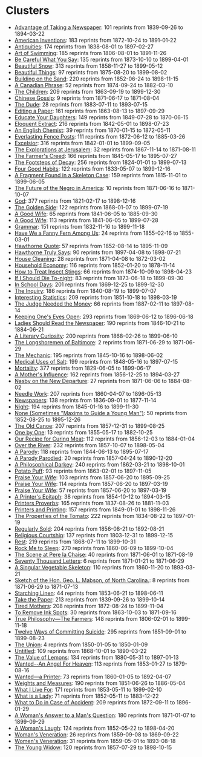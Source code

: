 # Clusters

* [Advantage of Taking a Newspaper](clusters/18410703-sn85054702-AdvantageOfTakingANewspaper.md): 101 reprints from 1839-09-26 to 1894-03-22
* [American Inventions](clusters/18750702-sn89077510-AmericanInventions.md): 183 reprints from 1872-10-24 to 1891-01-22
* [Antiquities](clusters/18491020-sn82015408-Antiquities.md): 174 reprints from 1838-08-01 to 1897-02-27
* [Art of Swimming](clusters/18520804-sn83035101-ArtOfSwimming.md): 185 reprints from 1806-08-01 to 1891-11-26
* [Be Careful What You Say](clusters/18731010-sn83032041-BeCarefulWhatYouSay.md): 135 reprints from 1873-10-10 to 1899-04-01
* [Beautiful Snow](clusters/18590113-sn86081096-BeautifulSnow.md): 313 reprints from 1858-11-27 to 1899-05-12
* [Beautiful Things](clusters/18751016-sn84038806-BeautifulThings.md): 97 reprints from 1875-08-20 to 1899-08-02
* [Building on the Sand](clusters/18520811-sn84026897-BuildingOnTheSand.md): 220 reprints from 1852-06-24 to 1898-11-15
* [A Canadian Phrase](clusters/18751023-sn84038126-ACanadianPhrase.md): 52 reprints from 1874-09-24 to 1882-03-10
* [The Children](clusters/18640902-sn84038223-TheChildren.md): 209 reprints from 1863-09-19 to 1899-12-30
* [Chinese Gossip](clusters/18710617-sn83025925-ChineseGossip.md): 9 reprints from 1871-06-17 to 1871-08-04
* [The Dude](clusters/18830723-sn84022871-TheDude.md): 28 reprints from 1883-07-11 to 1893-07-15
* [Editing a Paper](clusters/18801119-sn87062082-EditingAPaper.md): 161 reprints from 1863-08-13 to 1897-09-29
* [Educate Your Daughters](clusters/18500316-sn83035487-EducateYourDaughters.md): 149 reprints from 1849-07-28 to 1870-06-15
* [Eloquent Extract](clusters/18430908-sn98060050-EloquentExtract.md): 216 reprints from 1842-05-01 to 1898-07-23
* [An English Chemist](clusters/18701117-sn84028821-EnglishChemist.md): 39 reprints from 1870-01-15 to 1872-05-11
* [Everlasting Fence Posts](clusters/18720619-sn840232209-EverlastingFencePost.md): 111 reprints from 1872-06-12 to 1885-03-26
* [Excelsior](clusters/18420106-sn83030212-Excelsior.md): 316 reprints from 1842-01-01 to 1899-09-05
* [The Explorations at Jerusalem](clusters/18710629-sn84026753-ExplorationsAtJerusalem.md): 32 reprints from 1867-11-14 to 1871-08-11
* [The Farmer's Creed](clusters/18570709-sn82015486-FarmersCreed.md): 166 reprints from 1845-05-17 to 1895-07-27
* [The Footsteps of Decay](clusters/18640117-sn82015407-TheFootstepsOfDecay.md): 256 reprints from 1824-01-01 to 1899-07-13
* [Four Good Habits](clusters/18520309-sn85026466-FourGoodHabits.md): 122 reprints from 1833-05-07 to 1899-12-16
* [A Fragment Found in a Skeleton Case](clusters/18360226-sn83035366-FragmentFoundInASkeletonCase.md): 159 reprints from 1815-11-01 to 1899-06-05
* [The Future of the Negro in America](clusters/18710629-sn84026753-FutureoftheNegro.md): 10 reprints from 1871-06-16 to 1871-10-07
* [God](clusters/18380718-sn83025661-God.md): 377 reprints from 1821-02-17 to 1898-12-16
* [The Golden Side](clusters/18680107-sn84020712-TheGoldenSide.md): 122 reprints from 1868-01-07 to 1899-07-19
* [A Good Wife](clusters/18430327-sn83016922-AGoodWife.md): 65 reprints from 1841-06-05 to 1885-09-30
* [A Good Wife](clusters/18430527-sn83016922-AGoodWife.md): 113 reprints from 1841-06-05 to 1899-07-28
* [Grammar](clusters/18460108-sn84022687-Grammar.md): 151 reprints from 1832-11-16 to 1899-11-18
* [Have We a Fanny Fern Among Us](clusters/18550222-sn85025007-IsThereFannyFernAmongUs.md): 24 reprints from 1855-02-16 to 1855-03-01
* [Hawthorne Quote](clusters/18750702-sn84024738-HawthorneQuote.md): 57 reprints from 1852-08-14 to 1895-11-09
* [Hawthorne Truly Says](clusters/18970409-sn82014635-HawthorneTrulySays.md): 90 reprints from 1897-04-08 to 1898-07-21
* [House Cleaning](clusters/18710426-sn84023209-HouseCleaning.md): 28 reprints from 1871-04-08 to 1872-03-02
* [Household Economy](clusters/18520205-sn84023200-HouseholdEconomy.md): 116 reprints from 1852-01-20 to 1878-11-14
* [How to Treat Insect Stings](clusters/18770212-sn82014805-HowToTreatInsectStings.md): 66 reprints from 1874-10-09 to 1898-04-23
* [If I Should Die To-night](clusters/18730709-sn84028385-IfIShouldDieTonight.md): 83 reprints from 1873-06-18 to 1899-09-30
* [In School Days](clusters/18700103-sn84026844-InSchoolDays.md): 201 reprints from 1869-12-25 to 1899-12-30
* [The Inquiry](clusters/18401205-sn83016957-TheInquiry.md): 186 reprints from 1840-08-19 to 1899-07-07
* [Interesting Statistics](clusters/18530719-sn86053240-InterestingStatistics.md): 209 reprints from 1851-10-18 to 1898-03-19
* [The Judge Needed the Money](clusters/18870304-sn2001063112-JudgeNeededTheMoney.md): 66 reprints from 1887-02-11 to 1897-08-14
* [Keeping One's Eyes Open](clusters/18690715-sn90061771-KeepingOnesEyesOpen.md): 293 reprints from 1869-06-12 to 1896-06-18
* [Ladies Should Read the Newspaper](clusters/18581111-sn84028820-LadiesShouldReadTheNewspaper.md): 190 reprints from 1846-10-21 to 1884-06-21
* [A Literary Curiosity](clusters/18680308-sn82015775-ALiteraryCuriosity.md): 200 reprints from 1868-02-26 to 1899-06-10
* [The Longshoremen of Baltimore](clusters/18710629-sn84026753-LongshoremenofBaltimore.md): 2 reprints from 1871-06-29 to 1871-06-29
* [The Mechanic](clusters/18451113-sn84023209-Mechanic.md): 195 reprints from 1845-10-16 to 1898-06-02
* [Medical Uses of Salt](clusters/18480701-SciAm-MedicalUsesOfSalt.md): 199 reprints from 1848-05-16 to 1897-07-15
* [Mortality](clusters/18391219-sn82015015-Mortality.md): 377 reprints from 1829-06-05 to 1899-06-17
* [A Mother's Influence](clusters/18571114-sn85025181-AMothersInfluence.md): 162 reprints from 1856-12-25 to 1894-03-27
* [Nasby on the New Departure](clusters/18710629-sn84026753-NasbyOnTheNewDeparture.md): 27 reprints from 1871-06-06 to 1884-08-02
* [Needle Work](clusters/18600413-sn84026845-NeedleWork.md): 207 reprints from 1860-04-07 to 1896-05-13
* [Newspapers](clusters/18510710-sn84023200-Newspapers.md): 138 reprints from 1836-09-01 to 1877-11-14
* [Night](clusters/18511121-sn82015378-Night.md): 194 reprints from 1845-01-16 to 1899-11-30
* [None (Sometimes "Maxims to Guide a Young Man")](clusters/18590623-sn88077413-MaximsToGuideAYoungMan.md): 50 reprints from 1852-08-25 to 1895-12-26
* [The Old Canoe](clusters/18600301-sn82014141-TheOldCanoe.md): 207 reprints from 1857-12-31 to 1899-08-25
* [One by One](clusters/18550524-sn85042002-OneByOne.md): 13 reprints from 1855-05-17 to 1882-10-25
* [Our Recipe for Curing Meat](clusters/18621108-sn83016348-OurRecipeForCuringMeat.md): 112 reprints from 1856-12-03 to 1884-01-04
* [Over the River](clusters/18571007-sn83045450-OverTheRiver.md): 232 reprints from 1857-10-07 to 1898-05-04
* [A Parody](clusters/18570304-sn85026466-AParody.md): 118 reprints from 1844-06-13 to 1895-07-17
* [A Parody Parodied](clusters/18570623-sn83045462-AParodyParodied.md): 20 reprints from 1857-04-24 to 1890-12-20
* [A Philosophical Darkey](clusters/18720620-sn85033429-PhilosophicalDarkey.md): 240 reprints from 1862-03-21 to 1898-10-01
* [Potato Puff](clusters/18660223-sn83016107-PotatoPuff.md): 93 reprints from 1863-02-01 to 1897-11-05
* [Praise Your Wife](clusters/18570620-sn84026824-PraiseYourWife.md): 103 reprints from 1857-06-20 to 1895-09-25
* [Praise Your Wife](clusters/18570707-sn83045450-PraiseYourWife.md): 114 reprints from 1857-06-20 to 1897-03-19
* [Praise Your Wife](clusters/18850718-sn84038582-TheGossiper.md): 57 reprints from 1857-06-20 to 1897-03-19
* [A Printer's Epitaph](clusters/18580506-sn97065088-PrintersEpitaph.md): 38 reprints from 1854-10-12 to 1894-03-15
* [Printers Proverbs](clusters/18370826-sn85025180-PrintersProverbs.md): 165 reprints from 1837-08-26 to 1881-11-03
* [Printers and Printing](clusters/18510115-sn84026472-PrintersAndPrinting.md): 157 reprints from 1849-01-01 to 1898-11-26
* [The Properties of the Tomato](clusters/18520820-sn84023127-PropertiesOfTheTomato.md): 222 reprints from 1834-08-22 to 1897-01-19
* [Regularly Sold](clusters/18560821-sn83045462-RegularlySold.md): 204 reprints from 1856-08-21 to 1892-08-21
* [Religious Courtship](clusters/18360420-sn87065654-ReligiousCourtship.md): 137 reprints from 1803-12-31 to 1899-12-15
* [Rest](clusters/18721011-sn84026994-Rest.md): 219 reprints from 1868-07-11 to 1899-10-31
* [Rock Me to Sleep](clusters/18600714-sn82016419-RockMeToSleep.md): 270 reprints from 1860-06-09 to 1899-10-04
* [The Scene at Pere la Chaise](clusters/18710615-sn82014064-SceneAtPereLaChaise.md): 40 reprints from 1871-06-01 to 1871-08-19
* [Seventy Thousand Letters](clusters/18710526-sn87075000-SeventyThousandLetters.md): 6 reprints from 1871-01-21 to 1871-06-29
* [A Singular Vegetable Skeleton](clusters/18601120-sn85025007-SingularVegetableSkeleton.md): 110 reprints from 1860-11-20 to 1893-03-21
* [Sketch of the Hon. Geo. L. Mabson, of North Carolina.](clusters/18710629-sn84026753-SketchofGeorgeMabson.md): 8 reprints from 1871-06-29 to 1871-07-13
* [Starching Linen](clusters/18540819-sn85038518-StarchingLinen.md): 44 reprints from 1853-06-21 to 1898-06-11
* [Take the Paper](clusters/18760328-sn85038115-TakeThePaper.md): 213 reprints from 1839-09-26 to 1899-10-14
* [Tired Mothers](clusters/18720906-sn98060050-TiredMothers.md): 208 reprints from 1872-08-24 to 1899-11-04
* [To Remove Ink Spots](clusters/18631230-sn85054616-ToRemoveInkSpots.md): 30 reprints from 1863-10-03 to 1871-09-16
* [True Philosophy—The Farmers](clusters/18390614-sn98060050-TruePhilosophy.md): 148 reprints from 1806-02-01 to 1899-11-18
* [Twelve Ways of Committing Suicide](clusters/18560816-sn84020109-12WaySuicide.md): 295 reprints from 1851-09-01 to 1899-08-23
* [The Union](clusters/18500109-sn88064476-TheUnion.md): 4 reprints from 1850-01-05 to 1850-01-09
* [Untitled](clusters/18690123-sn82016099-untitled.md): 109 reprints from 1868-10-01 to 1890-03-22
* [The Value of Lemons](clusters/18800610-sn87068079-ValueOfLemons.md): 134 reprints from 1880-05-31 to 1897-01-13
* [Wanted--An Angel For Heaven](clusters/18530325-sn83045461-AnAngelForHeaven.md): 113 reprints from 1853-01-27 to 1879-08-16
* [Wanted—a Printer](clusters/18600105-sn84026845-WantedAPrinter.md): 73 reprints from 1860-01-05 to 1892-04-07
* [Weights and Measures](clusters/18511029-sn85042199-WeightsAndMeasures.md): 190 reprints from 1851-06-26 to 1886-05-04
* [What I Live For](clusters/18530710-sn87076863-WhatILiveFor.md): 171 reprints from 1853-05-11 to 1899-02-10
* [What is a Lady](clusters/18520622-sn82014593-AModelLady.md): 71 reprints from 1852-05-11 to 1883-12-22
* [What to Do in Case of Accident](clusters/18730206-sn85033395-WhatToDoInCaseOfAccident.md): 209 reprints from 1872-09-11 to 1896-01-29
* [A Woman's Answer to a Man's Question](clusters/18710126-sn87076794-WomansAnswer.md): 180 reprints from 1871-01-07 to 1899-09-29
* [A Woman's Laugh](clusters/18530101-sn82014593-AWomansLaugh.md): 124 reprints from 1852-05-22 to 1898-04-20
* [Woman's Veneration](clusters/18600104-sn82014511-WomansVeneration.md): 26 reprints from 1859-09-08 to 1869-09-22
* [Women's Veneration](clusters/18680328-sn83035216-WomensVeneration.md): 31 reprints from 1859-05-01 to 1893-08-18
* [The Young Widow](clusters/18570801-sn88064476-TheYoungWidow.md): 120 reprints from 1857-07-29 to 1898-10-15
